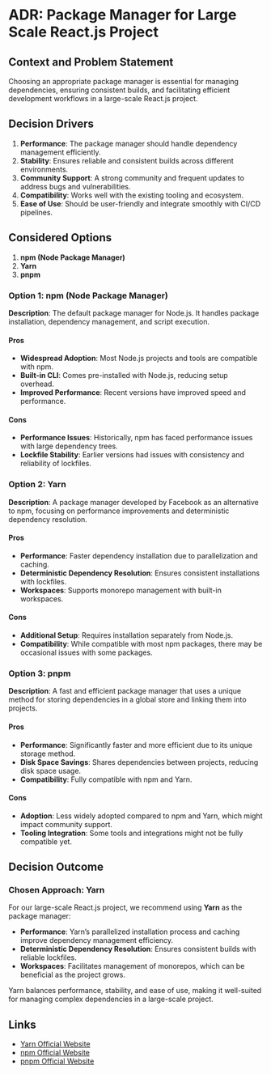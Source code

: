 # ADR: Package Manager for Large Scale React.js Project

## Context and Problem Statement

Choosing an appropriate package manager is essential for managing dependencies, ensuring consistent builds, and facilitating efficient development workflows in a large-scale React.js project.

## Decision Drivers

1. **Performance**: The package manager should handle dependency management efficiently.
2. **Stability**: Ensures reliable and consistent builds across different environments.
3. **Community Support**: A strong community and frequent updates to address bugs and vulnerabilities.
4. **Compatibility**: Works well with the existing tooling and ecosystem.
5. **Ease of Use**: Should be user-friendly and integrate smoothly with CI/CD pipelines.

## Considered Options

1. **npm (Node Package Manager)**
2. **Yarn**
3. **pnpm**

### Option 1: npm (Node Package Manager)

**Description**: The default package manager for Node.js. It handles package installation, dependency management, and script execution.

#### Pros
- **Widespread Adoption**: Most Node.js projects and tools are compatible with npm.
- **Built-in CLI**: Comes pre-installed with Node.js, reducing setup overhead.
- **Improved Performance**: Recent versions have improved speed and performance.

#### Cons
- **Performance Issues**: Historically, npm has faced performance issues with large dependency trees.
- **Lockfile Stability**: Earlier versions had issues with consistency and reliability of lockfiles.

### Option 2: Yarn

**Description**: A package manager developed by Facebook as an alternative to npm, focusing on performance improvements and deterministic dependency resolution.

#### Pros
- **Performance**: Faster dependency installation due to parallelization and caching.
- **Deterministic Dependency Resolution**: Ensures consistent installations with lockfiles.
- **Workspaces**: Supports monorepo management with built-in workspaces.

#### Cons
- **Additional Setup**: Requires installation separately from Node.js.
- **Compatibility**: While compatible with most npm packages, there may be occasional issues with some packages.

### Option 3: pnpm

**Description**: A fast and efficient package manager that uses a unique method for storing dependencies in a global store and linking them into projects.

#### Pros
- **Performance**: Significantly faster and more efficient due to its unique storage method.
- **Disk Space Savings**: Shares dependencies between projects, reducing disk space usage.
- **Compatibility**: Fully compatible with npm and Yarn.

#### Cons
- **Adoption**: Less widely adopted compared to npm and Yarn, which might impact community support.
- **Tooling Integration**: Some tools and integrations might not be fully compatible yet.

## Decision Outcome

### Chosen Approach: **Yarn**

For our large-scale React.js project, we recommend using **Yarn** as the package manager:

- **Performance**: Yarn’s parallelized installation process and caching improve dependency management efficiency.
- **Deterministic Dependency Resolution**: Ensures consistent builds with reliable lockfiles.
- **Workspaces**: Facilitates management of monorepos, which can be beneficial as the project grows.

Yarn balances performance, stability, and ease of use, making it well-suited for managing complex dependencies in a large-scale project.

## Links

- [Yarn Official Website](https://yarnpkg.com/)
- [npm Official Website](https://www.npmjs.com/)
- [pnpm Official Website](https://pnpm.io/)
